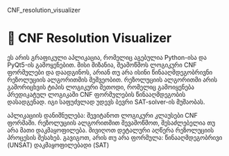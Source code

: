 CNF_resolution_visualizer

# 🧮 CNF Resolution Visualizer
  ეს არის გრაფიკული აპლიკაცია, რომელიც აგებულია Python-ისა და PyQt5-ის გამოყენებით. მისი მიზანია, შეამოწმოს ლოგიკური CNF ფორმულები და დაადგინოს, არიან თუ არა ისინი წინააღმდეგობრივნი რეზოლუციის ალგორითმის მეშვეობით.
  რეზოლუციის ალგორითმი არის გამორიცხვის ტიპის ლოგიკური მეთოდი, რომელიც გამოიყენება პრედიკატულ ლოგიკაში CNF ფორმულების წინააღმდეგობის დასადგენად. იგი საფუძვლად უდევს ბევრი SAT-solver-ის მუშაობას.

აპლიკაციის დანიშნულება:
 შევიტანოთ ლოგიკური კლაუსები CNF ფორმაში.
 რეზოლუციის ალგორითმით შევამოწმოთ, შესაძლებელია თუ არა მათი დაკმაყოფილება.
 მივიღოთ დეტალური აღწერა რეზოლუციის პროცესის შესახებ.
 გავიგოთ, არის თუ არა ფორმულა:
    წინააღმდეგობრივი (UNSAT)
    დაკმაყოფილებადი (SAT)


